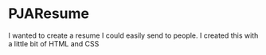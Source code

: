 # PJAResume
I wanted to create a resume I could easily send to people.  I created this with a little bit of HTML and CSS

